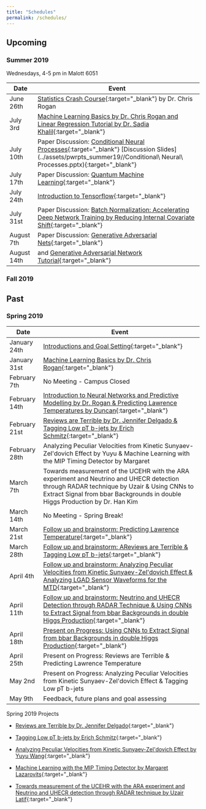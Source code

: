 ```yaml
---
title: "Schedules"
permalink: /schedules/
---
```



## Upcoming
### Summer 2019
Wednesdays, 4-5 pm in Malott 6051

| Date                                        | Event                                           |
| ------------------------------------------- | ----------------------------------------------- |
| June 26th | [Statistics Crash Course](https://docs.google.com/document/d/1TytG7SGqHsUcyYcGbJ3RKZZ6qNZHJ0K4kKyz5tFsf3c/edit?usp=sharing){:target="_blank"} by Dr. Chris Rogan |
| July 3rd 	| [Machine Learning Basics by Dr. Chris Rogan and Linear Regression Tutorial by Dr. Sadia Khalil](https://docs.google.com/document/d/1RJ_oYthze6tC1zEenNB9cQYQzkho-4tpc_cAtS9jg5I/edit?usp=sharing){:target="_blank"} |
| July 10th | Paper Discussion: [Conditional Neural Processes](../assets/papers_summer19/conditional_NN.pdf){:target="_blank"} [Discussion Slides](../assets/pwrpts_summer19//Conditional\ Neural\ Processes.pptx){:target="_blank"} |
| July 17th | Paper Discussion: [Quantum Machine Learning](../assets/papers_summer19/quantum_ML.pdf){:target="_blank"} |
| July 24th | [Introduction to Tensorflow](https://www.tensorflow.org/guide/low_level_intro){:target="_blank"}|
| July 31st | Paper Discussion: [Batch Normalization: Accelerating Deep Network Training by Reducing Internal Covariate Shift](../assets/papers_summer19/batch_normalization.pdf){:target="_blank"} |
| August 7th | Paper Discussion: [Generative Adversarial Nets](../assets/papers_summer19/GANs_1406.261.pdf){:target="_blank"} |
| August 14th |  and [Generative Adversarial Network Tutorial](https://blog.paperspace.com/implementing-gans-in-tensorflow/){:target="_blank"}|

### Fall 2019

## Past

### Spring 2019

| Date                                        | Event                                           |
| ------------------------------------------- | ----------------------------------------------- |
| January 24th | [Introductions and Goal Setting](https://drive.google.com/open?id=1qbSq3MJL1OtkkbGKroCjJV9QmEAoytHbu-W1E4ztd4A){:target="_blank"} |
| January 31st | [Machine Learning Basics by Dr. Chris Rogan](https://drive.google.com/open?id=1mBRXBfIwFADrweo23Wr3eKeDEVUj8t3iQssQxYLTZeQ){:target="_blank"} |
| February 7th | No Meeting - Campus Closed |
| February 14th | [Introduction to Neural Networks and Predictive Modelling by Dr. Rogan & Predicting Lawrence Temperatures by Duncan](https://drive.google.com/open?id=16zNK4PLBPW7SFDTEbJWI2jSFz9swaZSrXjXs2K6iYsI){:target="_blank"} |
| February 21st | [Reviews are Terrible by Dr. Jennifer Delgado & Tagging Low pT b-jets by Erich Schmitz](https://drive.google.com/open?id=1gm332MINuNEsj6oUqVi_aMCzegNGaiEhAHVe-AcLLCU){:target="_blank"}|
| February 28th | Analyzing Peculiar Velocities from Kinetic Sunyaev-Zel'dovich Effect by Yuyu & Machine Learning with the MIP Timing Detector by Margaret |
| March 7th | Towards measurement of the UCEHR with the ARA experiment and Neutrino and UHECR detection through RADAR technique by Uzair & Using CNNs to Extract Signal from bbar Backgrounds in double Higgs Production by Dr. Han Kim |
| March 14th | No Meeting - Spring Break! |
| March 21st | [Follow up and brainstorm: Predicting Lawrence Temperature](https://drive.google.com/open?id=1nAFSZSAuTLRfN2Kt71lJaCzy_OZuSolvIwFxOo9mBgw){:target="_blank"} |
| March 28th | [Follow up and brainstorm: AReviews are Terrible & Tagging Low pT b-jets](https://drive.google.com/open?id=1i58ApKUiN6G7UeV8LNPxoagdbGJoDOnFaXYYQHqlNos){:target="_blank"} |
| April 4th  | [Follow up and brainstorm: Analyzing Peculiar Velocities from Kinetic Sunyaev-Zel'dovich Effect & Analyzing LGAD Sensor Waveforms for the MTD](https://drive.google.com/open?id=1ywMT0QOx41reEuNjbN1dZU-w22XtuR6WFQC-G-mRYHc){:target="_blank"} |
| April 11th  | [Follow up and brainstorm: Neutrino and UHECR Detection through RADAR Technique & Using CNNs to Extract Signal from bbar Backgrounds in double Higgs Production](https://drive.google.com/open?id=11WUnuR82SF1GhrtLbVuktaXM_rN7E7G1KIk5CGikHTA){:target="_blank"} |
| April 18th | [Present on Progress: Using CNNs to Extract Signal from bbar Backgrounds in double Higgs Production](https://drive.google.com/open?id=1kj3N-jU7jnCUQj8eT7WhG-GnO1og2S_NqPZimcCnzsk){:target="_blank"} |
| April 25th | Present on Progress: Reviews are Terrible & Predicting Lawrence Temperature |
| May 2nd | Present on Progress: Analyzing Peculiar Velocities from Kinetic Sunyaev-Zel'dovich Effect & Tagging Low pT b-jets |
| May 9th | Feedback, future plans and goal assessing |


Spring 2019 Projects

- [Reviews are Terrible by Dr. Jennifer Delgado](../assets/pwrpts_spring19/jd_ml_2_21_19.pdf){:target="_blank"}

- [Tagging Low pT b-jets by Erich Schmitz](../assets/pwrpts_spring19/Tagging_Low_p_T_B_Jets.pdf){:target="_blank"}

- [Analyzing Peculiar Velocities from Kinetic Sunyaev-Zel'dovich Effect by Yuyu Wang](../assets/pwrpts_spring19/ksz_new_ML.pdf){:target="_blank"}

- [Machine Learning with the MIP Timing Detector by Margaret Lazarovits](../assets/pwrpts_spring19/ML_with_MTD.pdf){:target="_blank"}

- [Towards measurement of the UCEHR with the ARA experiment and Neutrino and UHECR detection through RADAR technique by Uzair Latif](../assets/pwrpts_spring19/MLgroup.pdf){:target="_blank"}









